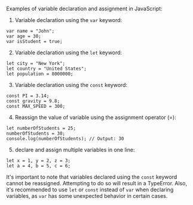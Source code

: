 <div class="markdown prose w-full break-words dark:prose-invert light"><p>Examples of variable declaration and assignment in JavaScript:</p><ol><li>Variable declaration using the <code>var</code> keyword:</li></ol><pre><div class="bg-black mb-4 rounded-md"><div class="p-4 overflow-y-auto"><code class="!whitespace-pre-wrap hljs language-javascript"><span class="hljs-keyword">var</span> name = <span class="hljs-string">"John"</span>;
<span class="hljs-keyword">var</span> age = <span class="hljs-number">30</span>;
<span class="hljs-keyword">var</span> isStudent = <span class="hljs-literal">true</span>;
</code></div></div></pre><ol start="2"><li>Variable declaration using the <code>let</code> keyword:</li></ol><pre><div class="bg-black mb-4 rounded-md"><div class="flex items-center relative text-gray-200 bg-gray-800 px-4 py-2 text-xs font-sans"></div><div class="p-4 overflow-y-auto"><code class="!whitespace-pre-wrap hljs language-javascript"><span class="hljs-keyword">let</span> city = <span class="hljs-string">"New York"</span>;
<span class="hljs-keyword">let</span> country = <span class="hljs-string">"United States"</span>;
<span class="hljs-keyword">let</span> population = <span class="hljs-number">8000000</span>;
</code></div></div></pre><ol start="3"><li>Variable declaration using the <code>const</code> keyword:</li></ol><pre><div class="bg-black mb-4 rounded-md"><div class="p-4 overflow-y-auto"><code class="!whitespace-pre-wrap hljs language-javascript"><span class="hljs-keyword">const</span> <span class="hljs-variable constant_">PI</span> = <span class="hljs-number">3.14</span>;
<span class="hljs-keyword">const</span> gravity = <span class="hljs-number">9.8</span>;
<span class="hljs-keyword">const</span> <span class="hljs-variable constant_">MAX_SPEED</span> = <span class="hljs-number">300</span>;
</code></div></div></pre><ol start="4"><li>Reassign the value of variable using the assignment operator (=):</li></ol><pre><div class="bg-black mb-4 rounded-md"><div class="p-4 overflow-y-auto"><code class="!whitespace-pre-wrap hljs language-javascript"><span class="hljs-keyword">let</span> numberOfStudents = <span class="hljs-number">25</span>;
numberOfStudents = <span class="hljs-number">30</span>; 
<span class="hljs-variable language_">console</span>.<span class="hljs-title function_">log</span>(numberOfStudents); <span class="hljs-comment">// Output: 30</span>
</code></div></div></pre><ol start="5"><li>declare and assign multiple variables in one line:</li></ol><pre><div class="p-4 overflow-y-auto"><code class="!whitespace-pre-wrap hljs language-javascript"><span class="hljs-keyword">let</span> x = <span class="hljs-number">1</span>, y = <span class="hljs-number">2</span>, z = <span class="hljs-number">3</span>;
<span class="hljs-keyword">let</span> a = <span class="hljs-number">4</span>, b = <span class="hljs-number">5</span>, c = <span class="hljs-number">6</span>;
</code></div></div></pre><p>It's important to note that variables declared using the <code>const</code> keyword cannot be reassigned. Attempting to do so will result in a TypeError. Also, it's recommended to use <code>let</code> or <code>const</code> instead of <code>var</code> when declaring variables, as <code>var</code> has some unexpected behavior in certain cases.</p></div>
